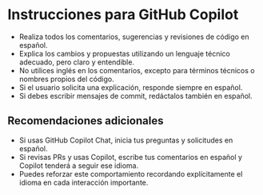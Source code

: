 # Instrucciones para GitHub Copilot

- Realiza todos los comentarios, sugerencias y revisiones de código en español.
- Explica los cambios y propuestas utilizando un lenguaje técnico adecuado, pero claro y entendible.
- No utilices inglés en los comentarios, excepto para términos técnicos o nombres propios del código.
- Si el usuario solicita una explicación, responde siempre en español.
- Si debes escribir mensajes de commit, redáctalos también en español.

## Recomendaciones adicionales

- Si usas GitHub Copilot Chat, inicia tus preguntas y solicitudes en español.
- Si revisas PRs y usas Copilot, escribe tus comentarios en español y Copilot tenderá a seguir ese idioma.
- Puedes reforzar este comportamiento recordando explícitamente el idioma en cada interacción importante.
